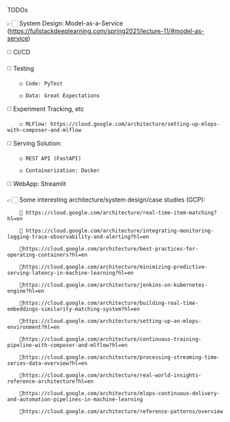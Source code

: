 TODOs

👉🏻 System Design: Model-as-a-Service (https://fullstackdeeplearning.com/spring2021/lecture-11/#model-as-service)

   ◻️ CI/CD
   
   ◻️ Testing
        
        ◻️ Code: PyTest
        
        ◻️ Data: Great Expectations
        
   ◻️ Experiment Tracking, etc
        
        ◻️ MLFlow: https://cloud.google.com/architecture/setting-up-mlops-with-composer-and-mlflow

   ◻️ Serving Solution: 
        
        ◻️ REST API (FastAPI)
        
        ◻️ Containerization: Docker

   ◻️ WebApp: Streamlit
    

 👉🏻 Some interesting architecture/system design/case studies (GCP): 
 
        🔗 https://cloud.google.com/architecture/real-time-item-matching?hl=en
        
        🔗 https://cloud.google.com/architecture/integrating-monitoring-logging-trace-observability-and-alerting?hl=en
        
        🔗https://cloud.google.com/architecture/best-practices-for-operating-containers?hl=en
        
        🔗https://cloud.google.com/architecture/minimizing-predictive-serving-latency-in-machine-learning?hl=en
        
        🔗https://cloud.google.com/architecture/jenkins-on-kubernetes-engine?hl=en
        
        🔗https://cloud.google.com/architecture/building-real-time-embeddings-similarity-matching-system?hl=en
        
        🔗https://cloud.google.com/architecture/setting-up-an-mlops-environment?hl=en
        
        🔗https://cloud.google.com/architecture/continuous-training-pipeline-with-composer-and-mlflow?hl=en
        
        🔗https://cloud.google.com/architecture/processing-streaming-time-series-data-overview?hl=en
        
        🔗https://cloud.google.com/architecture/real-world-insights-reference-architecture?hl=en
        
        🔗https://cloud.google.com/architecture/mlops-continuous-delivery-and-automation-pipelines-in-machine-learning
        
        🔗https://cloud.google.com/architecture/reference-patterns/overview
